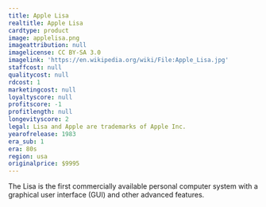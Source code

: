 ```yaml
---
title: Apple Lisa
realtitle: Apple Lisa
cardtype: product
image: applelisa.png
imageattribution: null
imagelicense: CC BY-SA 3.0
imagelink: 'https://en.wikipedia.org/wiki/File:Apple_Lisa.jpg'
staffcost: null
qualitycost: null
rdcost: 1
marketingcost: null
loyaltyscore: null
profitscore: -1
profitlength: null
longevityscore: 2
legal: Lisa and Apple are trademarks of Apple Inc.
yearofrelease: 1983
era_sub: 1
era: 80s
region: usa
originalprice: $9995
---
```


The Lisa is the first commercially available personal computer system with a graphical user interface (GUI) and other advanced features.
